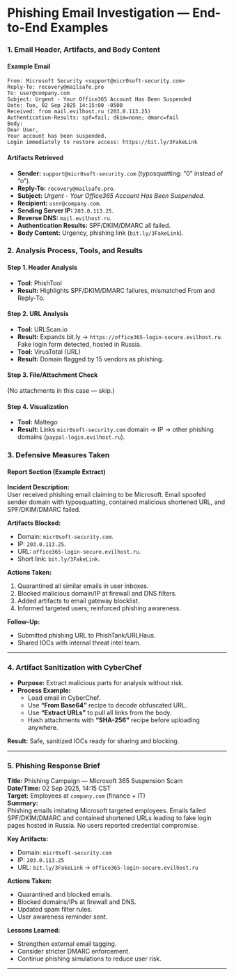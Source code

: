 # Phishing Email Investigation — End-to-End Examples

### 1. Email Header, Artifacts, and Body Content

#### Example Email

```
From: Microsoft Security <support@micr0soft-security.com>
Reply-To: recovery@mailsafe.pro
To: user@company.com
Subject: Urgent - Your Office365 Account Has Been Suspended
Date: Tue, 02 Sep 2025 14:15:00 -0500
Received: from mail.evilhost.ru (203.0.113.25)
Authentication-Results: spf=fail; dkim=none; dmarc=fail
Body: 
Dear User,
Your account has been suspended. 
Login immediately to restore access: https://bit.ly/3FakeLink
```

#### Artifacts Retrieved

* **Sender:** `support@micr0soft-security.com` (typosquatting: “0” instead of “o”).
* **Reply-To:** `recovery@mailsafe.pro`.
* **Subject:** _Urgent - Your Office365 Account Has Been Suspended_.
* **Recipient:** `user@company.com`.
* **Sending Server IP:** `203.0.113.25`.
* **Reverse DNS:** `mail.evilhost.ru`.
* **Authentication Results:** SPF/DKIM/DMARC all failed.
* **Body Content:** Urgency, phishing link (`bit.ly/3FakeLink`).



### 2. Analysis Process, Tools, and Results

#### Step 1. Header Analysis

* **Tool:** PhishTool
* **Result:** Highlights SPF/DKIM/DMARC failures, mismatched From and Reply-To.

#### Step 2. URL Analysis

* **Tool:** URLScan.io
* **Result:** Expands bit.ly → `https://office365-login-secure.evilhost.ru`. Fake login form detected, hosted in Russia.
* **Tool:** VirusTotal (URL)
* **Result:** Domain flagged by 15 vendors as phishing.

#### Step 3. File/Attachment Check

(No attachments in this case — skip.)

#### Step 4. Visualization

* **Tool:** Maltego
* **Result:** Links `micr0soft-security.com` domain → IP → other phishing domains (`paypal-login.evilhost.ru`).

### 3. Defensive Measures Taken

#### Report Section (Example Extract)

**Incident Description:**\
User received phishing email claiming to be Microsoft. Email spoofed sender domain with typosquatting, contained malicious shortened URL, and SPF/DKIM/DMARC failed.

**Artifacts Blocked:**

* Domain: `micr0soft-security.com`.
* IP: `203.0.113.25`.
* URL: `office365-login-secure.evilhost.ru`.
* Short link: `bit.ly/3FakeLink`.

**Actions Taken:**

1. Quarantined all similar emails in user inboxes.
2. Blocked malicious domain/IP at firewall and DNS filters.
3. Added artifacts to email gateway blocklist.
4. Informed targeted users; reinforced phishing awareness.

**Follow-Up:**

* Submitted phishing URL to PhishTank/URLHaus.
* Shared IOCs with internal threat intel team.

***

### 4. Artifact Sanitization with CyberChef

* **Purpose:** Extract malicious parts for analysis without risk.
* **Process Example:**
  * Load email in CyberChef.
  * Use **“From Base64”** recipe to decode obfuscated URL.
  * Use **“Extract URLs”** to pull all links from the body.
  * Hash attachments with **“SHA-256”** recipe before uploading anywhere.

**Result:** Safe, sanitized IOCs ready for sharing and blocking.

***

### 5. Phishing Response Brief

**Title:** Phishing Campaign — Microsoft 365 Suspension Scam\
**Date/Time:** 02 Sep 2025, 14:15 CST\
**Target:** Employees at `company.com` (finance + IT)\
**Summary:**\
Phishing emails imitating Microsoft targeted employees. Emails failed SPF/DKIM/DMARC and contained shortened URLs leading to fake login pages hosted in Russia. No users reported credential compromise.

**Key Artifacts:**

* Domain: `micr0soft-security.com`
* IP: `203.0.113.25`
* URL: `bit.ly/3FakeLink` → `office365-login-secure.evilhost.ru`

**Actions Taken:**

* Quarantined and blocked emails.
* Blocked domains/IPs at firewall and DNS.
* Updated spam filter rules.
* User awareness reminder sent.

**Lessons Learned:**

* Strengthen external email tagging.
* Consider stricter DMARC enforcement.
* Continue phishing simulations to reduce user risk.

***
